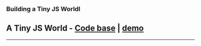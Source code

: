 ### Building a Tiny JS Worldl

## A Tiny JS World - [Code base](https://github.com/maxovsanyuk/kottans-frontend/blob/master/task_js-pre-oop/index.js) | [demo](https://maxovsanyuk.github.io/a-tiny-JS-world/)

-----------------------------------------------------------------------------------------------------------------------